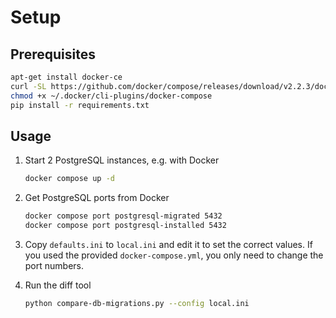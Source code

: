 # Setup

## Prerequisites

```sh
apt-get install docker-ce
curl -SL https://github.com/docker/compose/releases/download/v2.2.3/docker-compose-linux-x86_64 -o ~/.docker/cli-plugins/docker-compose
chmod +x ~/.docker/cli-plugins/docker-compose
pip install -r requirements.txt
```

## Usage

1. Start 2 PostgreSQL instances, e.g. with Docker

    ```sh
    docker compose up -d
    ```

2. Get PostgreSQL ports from Docker

    ```sh
    docker compose port postgresql-migrated 5432
    docker compose port postgresql-installed 5432
    ```

3. Copy `defaults.ini` to `local.ini` and edit it to set the correct values. If you
   used the provided `docker-compose.yml`, you only need to change the port numbers.

4. Run the diff tool

    ```sh
    python compare-db-migrations.py --config local.ini
    ```
